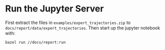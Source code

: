 # Run the Jupyter Server

First extract the files in `examples/expert_trajectories.zip` to `docs/report/data/expert_trajectories`. Then start up the jupyter notebook with:

```
bazel run //docs/report:run
```
